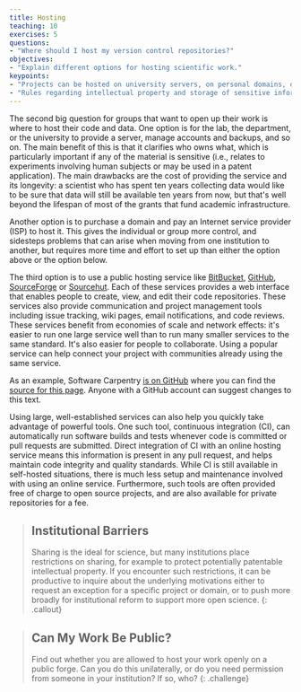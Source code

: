 ```yaml
---
title: Hosting
teaching: 10
exercises: 5
questions:
- "Where should I host my version control repositories?"
objectives:
- "Explain different options for hosting scientific work."
keypoints:
- "Projects can be hosted on university servers, on personal domains, or on public forges."
- "Rules regarding intellectual property and storage of sensitive information apply no matter where code and data are hosted."
---
```


The second big question for groups that want to open up their work
is where to host their code and data.
One option is for the lab, the department, or the university to provide a server,
manage accounts and backups,
and so on.
The main benefit of this is that it clarifies who owns what,
which is particularly important if any of the material is sensitive
(i.e.,
relates to experiments involving human subjects
or may be used in a patent application).
The main drawbacks are the cost of providing the service and its longevity:
a scientist who has spent ten years collecting data
would like to be sure that data will still be available ten years from now,
but that's well beyond the lifespan of most of the grants that fund academic infrastructure.

Another option is to purchase a domain
and pay an Internet service provider (ISP) to host it.
This gives the individual or group more control,
and sidesteps problems that can arise when moving from one institution to another,
but requires more time and effort to set up than either
the option above or the option below.

The third option is to use a public hosting service like [BitBucket](http://bitbucket.org),
[GitHub](http://github.com), [SourceForge](http://sourceforge.net) or [Sourcehut](https://sourcehut.org).
Each of these services provides a web interface that enables people to create, view, and edit their code repositories.
These services also provide communication and project management tools including
issue tracking, wiki pages, email notifications, and code reviews.  These
services benefit from economies of scale and network effects: it's easier to run
one large service well than to run many smaller services to the same standard.
It's also easier for people to collaborate.  Using a popular service can help
connect your project with communities already using the same service.

As an example,
Software Carpentry [is on GitHub](https://github.com/swcarpentry/)
where you can find the [source for this page](https://github.com/swcarpentry/hg-novice/blob/gh-pages/16-hosting.md).  Anyone with a GitHub account can suggest changes to this text.

Using large, well-established services can also help you quickly take advantage
of powerful tools.  One such tool, continuous integration (CI), can
automatically run software builds and tests whenever code is committed or pull
requests are submitted.  Direct integration of CI with an online hosting service
means this information is present in any pull request, and helps maintain code
integrity and quality standards.  While CI is still available in self-hosted
situations, there is much less setup and maintenance involved with using an
online service.  Furthermore, such tools are often provided free of charge to
open source projects, and are also available for private repositories for a fee.

> ## Institutional Barriers
>
> Sharing is the ideal for science,
> but many institutions place restrictions on sharing,
> for example to protect potentially patentable intellectual property.
> If you encounter such restrictions,
> it can be productive to inquire about the underlying motivations
> either to request an exception for a specific project or domain,
> or to push more broadly for institutional reform to support more open science.
{: .callout}

> ## Can My Work Be Public?
>
> Find out whether you are allowed to host your work openly on a public forge.
> Can you do this unilaterally,
> or do you need permission from someone in your institution?
> If so, who?
{: .challenge}
